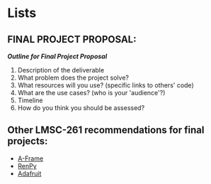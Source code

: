 # Lists

## FINAL PROJECT PROPOSAL:

***Outline for Final Project Proposal***
  1. Description of the deliverable
  2. What problem does the project solve?
  3. What resources will you use? (specific links to others' code)
  4. What are the use cases? (who is your 'audience'?)
  5. Timeline
  6. How do you think you should be assessed?

## Other LMSC-261 recommendations for final projects:
  - [A-Frame](https://aframe.io/)
  - [RenPy](https://www.renpy.org/)
  - [Adafruit](https://www.adafruit.com/)
